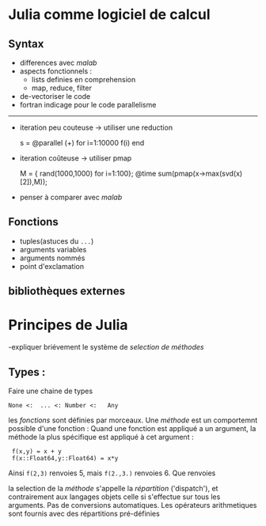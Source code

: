 Julia comme logiciel de calcul
==============================

Syntax 
--------
 - differences avec _malab_
 - aspects fonctionnels :
    - lists definies en comprehension
    - map, reduce, filter
 - de-vectoriser le code 
 - fortran indicage pour le code
parallelisme 
--------------
- iteration peu couteuse -> utiliser une reduction 

    s = @parallel (+) for i=1:10000
        f(i)
    end

- iteration coûteuse -> utiliser pmap

    M = { rand(1000,1000) for i=1:100};
    @time sum(pmap(x->max(svd(x)[2]),M));

- penser à comparer avec _malab_


Fonctions
----------
- tuples(astuces du `...`)
- arguments variables 
- arguments nommés
- point d'exclamation

bibliothèques externes
-----------------------


Principes de Julia
==================
 -expliquer briévement le système de *selection de méthodes* 
 

Types :
-------
Faire une chaine de types 

    None <:  ... <: Number <:   Any
  
les *fonctions* sont définies par morceaux. Une _méthode_ est un comportemnt
possible d'une fonction : Quand une fonction est appliqué a un argument, la méthode la plus
spécifique est appliqué à cet argument :

     f(x,y) = x + y 
     f(x::Float64,y::Float64) = x*y

Ainsi `f(2,3)` renvoies 5, mais `f(2.,3.)` renvoies 6. Que renvoies 

la selection de la _méthode_ s'appelle la _répartition_ ('dispatch'), et contrairement
aux langages objets celle si s'effectue sur tous les arguments.
Pas de conversions automatiques. Les opérateurs arithmetiques sont fournis avec
des répartitions pré-définies

